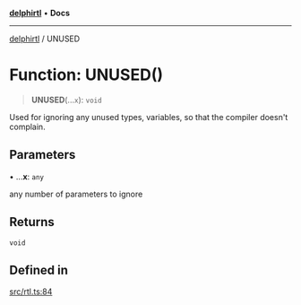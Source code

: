 [**delphirtl**](../README.md) • **Docs**

***

[delphirtl](../globals.md) / UNUSED

# Function: UNUSED()

> **UNUSED**(...`x`): `void`

Used for ignoring any unused types, variables, so that the compiler doesn't complain.

## Parameters

• ...**x**: `any`

any number of parameters to ignore

## Returns

`void`

## Defined in

[src/rtl.ts:84](https://github.com/chuacw/delphirtl/blob/4a086bd5f5c288d4c6ef4d5de0c7d38afe362fb3/src/rtl.ts#L84)
